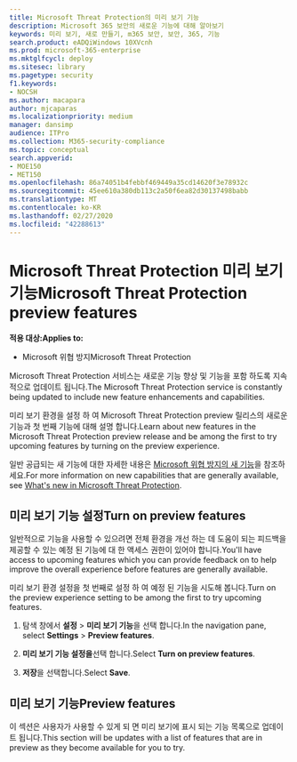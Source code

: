 ```yaml
---
title: Microsoft Threat Protection의 미리 보기 기능
description: Microsoft 365 보안의 새로운 기능에 대해 알아보기
keywords: 미리 보기, 새로 만들기, m365 보안, 보안, 365, 기능
search.product: eADQiWindows 10XVcnh
ms.prod: microsoft-365-enterprise
ms.mktglfcycl: deploy
ms.sitesec: library
ms.pagetype: security
f1.keywords:
- NOCSH
ms.author: macapara
author: mjcaparas
ms.localizationpriority: medium
manager: dansimp
audience: ITPro
ms.collection: M365-security-compliance
ms.topic: conceptual
search.appverid:
- MOE150
- MET150
ms.openlocfilehash: 86a74051b4febbf469449a35cd14620f3e78932c
ms.sourcegitcommit: 45ee610a380db113c2a50f6ea82d30137498babb
ms.translationtype: MT
ms.contentlocale: ko-KR
ms.lasthandoff: 02/27/2020
ms.locfileid: "42288613"
---
```

# <a name="microsoft-threat-protection-preview-features"></a><span data-ttu-id="d5e99-104">Microsoft Threat Protection 미리 보기 기능</span><span class="sxs-lookup"><span data-stu-id="d5e99-104">Microsoft Threat Protection preview features</span></span>

<span data-ttu-id="d5e99-105">**적용 대상:**</span><span class="sxs-lookup"><span data-stu-id="d5e99-105">**Applies to:**</span></span>
- <span data-ttu-id="d5e99-106">Microsoft 위협 방지</span><span class="sxs-lookup"><span data-stu-id="d5e99-106">Microsoft Threat Protection</span></span>


<span data-ttu-id="d5e99-107">Microsoft Threat Protection 서비스는 새로운 기능 향상 및 기능을 포함 하도록 지속적으로 업데이트 됩니다.</span><span class="sxs-lookup"><span data-stu-id="d5e99-107">The Microsoft Threat Protection service is constantly being updated to include new feature enhancements and capabilities.</span></span>

<span data-ttu-id="d5e99-108">미리 보기 환경을 설정 하 여 Microsoft Threat Protection preview 릴리스의 새로운 기능과 첫 번째 기능에 대해 설명 합니다.</span><span class="sxs-lookup"><span data-stu-id="d5e99-108">Learn about new features in the Microsoft Threat Protection preview release and be among the first to try upcoming features by turning on the preview experience.</span></span>

<span data-ttu-id="d5e99-109">일반 공급되는 새 기능에 대한 자세한 내용은 [Microsoft 위협 방지의 새 기능](whats-new.md)을 참조하세요.</span><span class="sxs-lookup"><span data-stu-id="d5e99-109">For more information on new capabilities that are generally available, see [What's new in Microsoft Threat Protection](whats-new.md).</span></span>

## <a name="turn-on-preview-features"></a><span data-ttu-id="d5e99-110">미리 보기 기능 설정</span><span class="sxs-lookup"><span data-stu-id="d5e99-110">Turn on preview features</span></span>
<span data-ttu-id="d5e99-111">일반적으로 기능을 사용할 수 있으려면 전체 환경을 개선 하는 데 도움이 되는 피드백을 제공할 수 있는 예정 된 기능에 대 한 액세스 권한이 있어야 합니다.</span><span class="sxs-lookup"><span data-stu-id="d5e99-111">You'll have access to upcoming features which you can provide feedback on to help improve the overall experience before features are generally available.</span></span>

<span data-ttu-id="d5e99-112">미리 보기 환경 설정을 첫 번째로 설정 하 여 예정 된 기능을 시도해 봅니다.</span><span class="sxs-lookup"><span data-stu-id="d5e99-112">Turn on the preview experience setting to be among the first to try upcoming features.</span></span>

1. <span data-ttu-id="d5e99-113">탐색 창에서 **설정** > **미리 보기 기능**을 선택 합니다.</span><span class="sxs-lookup"><span data-stu-id="d5e99-113">In the navigation pane, select **Settings** > **Preview features**.</span></span>

2. <span data-ttu-id="d5e99-114">**미리 보기 기능 설정을**선택 합니다.</span><span class="sxs-lookup"><span data-stu-id="d5e99-114">Select **Turn on preview features**.</span></span> 

3. <span data-ttu-id="d5e99-115">**저장**을 선택합니다.</span><span class="sxs-lookup"><span data-stu-id="d5e99-115">Select **Save**.</span></span>


## <a name="preview-features"></a><span data-ttu-id="d5e99-116">미리 보기 기능</span><span class="sxs-lookup"><span data-stu-id="d5e99-116">Preview features</span></span>
<span data-ttu-id="d5e99-117">이 섹션은 사용자가 사용할 수 있게 되 면 미리 보기에 표시 되는 기능 목록으로 업데이트 됩니다.</span><span class="sxs-lookup"><span data-stu-id="d5e99-117">This section will be updates with a list of features that are in preview as they become available for you to try.</span></span> 